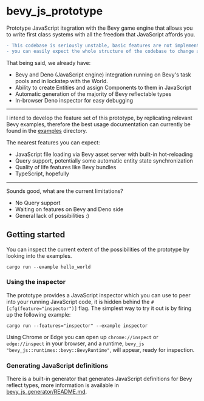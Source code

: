 # bevy_js_prototype

Prototype JavaScript itegration with the Bevy game engine that allows you to write first class systems with all the freedom that JavaScript affords you.

```diff
- This codebase is seriously unstable, basic features are not implemented, and
- you can easily expect the whole structure of the codebase to change at anytime.
```

That being said, we already have:

- Bevy and Deno (JavaScript engine) integration running on Bevy's task pools and in lockstep with the World.
- Ability to create Entities and assign Components to them in JavaScript
- Automatic generation of the majority of Bevy reflectable types
- In-browser Deno inspector for easy debugging

---

I intend to develop the feature set of this prototype, by replicating relevant Bevy examples, therefore the best usage documentation can currently be found in the [examples](examples) directory.

The nearest features you can expect:

- JavaScript file loading via Bevy asset server with built-in hot-reloading
- Query support, potentially some automatic entity state synchronization
- Quality of life features like Bevy bundles
- TypeScript, hopefully

---

Sounds good, what are the current limitations?

- No Query support
- Waiting on features on Bevy and Deno side
- General lack of possibilities :)

## Getting started

You can inspect the current extent of the possibilities of the prototype by looking into the examples.

```
cargo run --example hello_world
```

### Using the inspector

The prototype provides a JavaScript inspector which you can use to peer into your running JavaScript code, it is hidden behind the `#[cfg(feature="inspector")]` flag. The simplest way to try it out is by firing up the following example:

```
cargo run --features="inspector" --example inspector
```

Using Chrome or Edge you can open up `chrome://inspect` or `edge://inspect` in your browser, and a runtime, `bevy_js "bevy_js::runtimes::bevy::BevyRuntime"`, will appear, ready for inspection.

### Generating JavaScript definitions

There is a built-in generator that generates JavaScript definitions for Bevy reflect types, more information is available in [bevy_js_generator/README.md](crates/bevy_js_generator/README.md).
